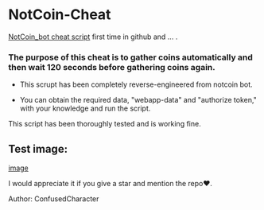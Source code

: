 # NotCoin-Cheat
[NotCoin_bot cheat script](https://t.me/notcoin_bot) first time in github and ... .

### The purpose of this cheat is to gather coins automatically and then wait 120 seconds before gathering coins again. 

* This scrupt has been completely reverse-engineered from notcoin bot.

* You can obtain the required data, "webapp-data" and "authorize token," with your knowledge and run the script.

This script has been thoroughly tested and is working fine.
## Test image:

[image](https://raw.githubusercontent.com/ConfusedCharacter/NotCoin-Cheat/main/test-image.png)

I would appreciate it if you give a star and mention the repo❤️.

Author: ConfusedCharacter
